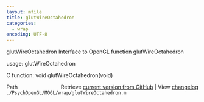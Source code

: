 ```yaml
---
layout: mfile
title: glutWireOctahedron
categories:
  - wrap
encoding: UTF-8
---
```


glutWireOctahedron  Interface to OpenGL function glutWireOctahedron

usage:  glutWireOctahedron

C function:  void glutWireOctahedron\(void\)


<div class="code_header" style="text-align:right;">
  <span style="float:left;">Path&nbsp;&nbsp;</span> <span class="counter">Retrieve <a href=
  "https://raw.github.com/Psychtoolbox-3/Psychtoolbox-3/beta/./PsychOpenGL/MOGL/wrap/glutWireOctahedron.m">current version from GitHub</a> | View <a href=
  "https://github.com/Psychtoolbox-3/Psychtoolbox-3/commits/beta/./PsychOpenGL/MOGL/wrap/glutWireOctahedron.m">changelog</a></span>
</div>
<div class="code">
  <code>./PsychOpenGL/MOGL/wrap/glutWireOctahedron.m</code>
</div>
